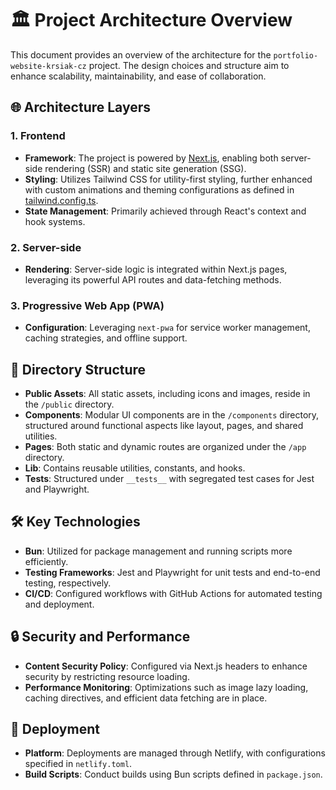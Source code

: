 # 🏛️ Project Architecture Overview

This document provides an overview of the architecture for the `portfolio-website-krsiak-cz` project. The design choices and structure aim to enhance scalability, maintainability, and ease of collaboration.

## 🌐 Architecture Layers

### 1. **Frontend**

- **Framework**: The project is powered by [Next.js](https://nextjs.org/), enabling both server-side rendering (SSR) and static site generation (SSG).
- **Styling**: Utilizes Tailwind CSS for utility-first styling, further enhanced with custom animations and theming configurations as defined in [tailwind.config.ts](/tailwind.config.ts).
- **State Management**: Primarily achieved through React's context and hook systems.

### 2. **Server-side**

- **Rendering**: Server-side logic is integrated within Next.js pages, leveraging its powerful API routes and data-fetching methods.

### 3. **Progressive Web App (PWA)**

- **Configuration**: Leveraging `next-pwa` for service worker management, caching strategies, and offline support.

## 📂 Directory Structure

- **Public Assets**: All static assets, including icons and images, reside in the `/public` directory.
- **Components**: Modular UI components are in the `/components` directory, structured around functional aspects like layout, pages, and shared utilities.
- **Pages**: Both static and dynamic routes are organized under the `/app` directory.
- **Lib**: Contains reusable utilities, constants, and hooks.
- **Tests**: Structured under `__tests__` with segregated test cases for Jest and Playwright.

## 🛠️ Key Technologies

- **Bun**: Utilized for package management and running scripts more efficiently.
- **Testing Frameworks**: Jest and Playwright for unit tests and end-to-end testing, respectively.
- **CI/CD**: Configured workflows with GitHub Actions for automated testing and deployment.

## 🔒 Security and Performance

- **Content Security Policy**: Configured via Next.js headers to enhance security by restricting resource loading.
- **Performance Monitoring**: Optimizations such as image lazy loading, caching directives, and efficient data fetching are in place.

## 🚀 Deployment

- **Platform**: Deployments are managed through Netlify, with configurations specified in `netlify.toml`.
- **Build Scripts**: Conduct builds using Bun scripts defined in `package.json`.
